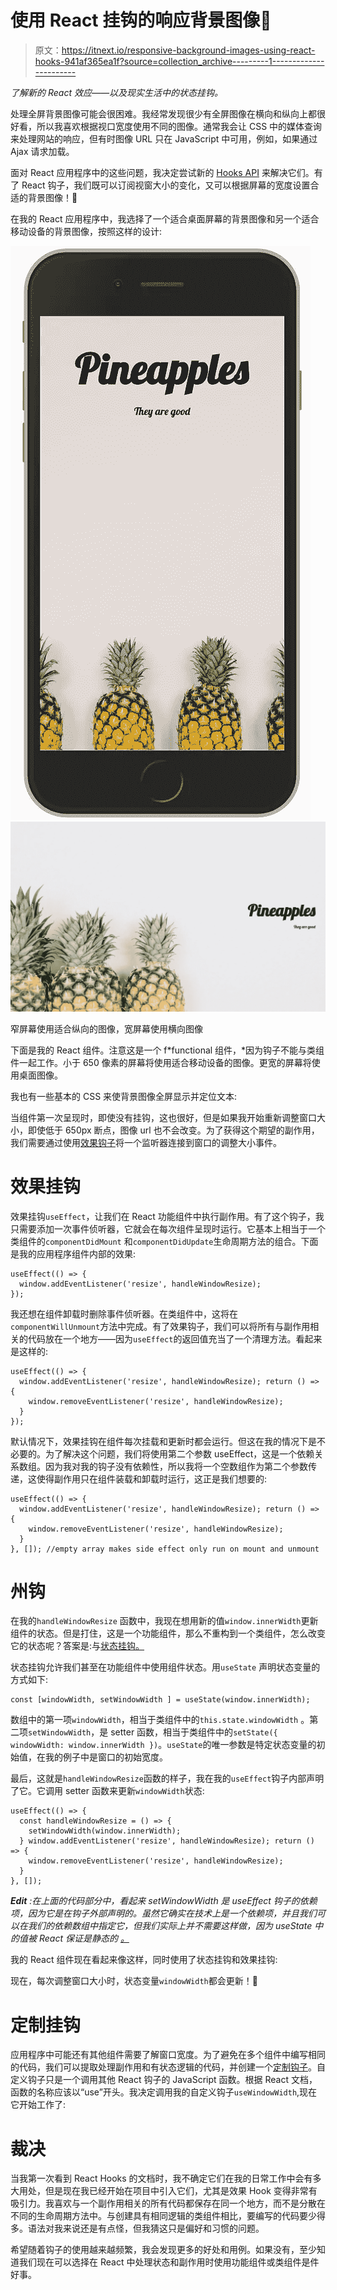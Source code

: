 # 使用 React 挂钩的响应背景图像🍍

> 原文：<https://itnext.io/responsive-background-images-using-react-hooks-941af365ea1f?source=collection_archive---------1----------------------->

*了解新的 React 效应——以及现实生活中的状态挂钩。*

处理全屏背景图像可能会很困难。我经常发现很少有全屏图像在横向和纵向上都很好看，所以我喜欢根据视口宽度使用不同的图像。通常我会让 CSS 中的媒体查询来处理网站的响应，但有时图像 URL 只在 JavaScript 中可用，例如，如果通过 Ajax 请求加载。

面对 React 应用程序中的这些问题，我决定尝试新的 [Hooks API](https://reactjs.org/docs/hooks-overview.html) 来解决它们。有了 React 钩子，我们既可以订阅视窗大小的变化，又可以根据屏幕的宽度设置合适的背景图像！🎉

在我的 React 应用程序中，我选择了一个适合桌面屏幕的背景图像和另一个适合移动设备的背景图像，按照这样的设计:

![](img/eb46f527fa703bbb62ed09f8cbf539cf.png)![](img/ca5b09f0bdf4e45988e2a375dc20c779.png)

窄屏幕使用适合纵向的图像，宽屏幕使用横向图像

下面是我的 React 组件。注意这是一个 f*functional 组件，*因为钩子不能与类组件一起工作。小于 650 像素的屏幕将使用适合移动设备的图像。更宽的屏幕将使用桌面图像。

我也有一些基本的 CSS 来使背景图像全屏显示并定位文本:

当组件第一次呈现时，即使没有挂钩，这也很好，但是如果我开始重新调整窗口大小，即使低于 650px 断点，图像 url 也不会改变。为了获得这个期望的副作用，我们需要通过使用[效果钩子](https://reactjs.org/docs/hooks-effect.html)将一个监听器连接到窗口的调整大小事件。

# 效果挂钩

效果挂钩`useEffect`，让我们在 React 功能组件中执行副作用。有了这个钩子，我只需要添加一次事件侦听器，它就会在每次组件呈现时运行。它基本上相当于一个类组件的`componentDidMount` 和`componentDidUpdate`生命周期方法的组合。下面是我的应用程序组件内部的效果:

```
useEffect(() => {        
  window.addEventListener('resize', handleWindowResize);         
});
```

我还想在组件卸载时删除事件侦听器。在类组件中，这将在`componentWillUnmount`方法中完成。有了效果钩子，我们可以将所有与副作用相关的代码放在一个地方——因为`useEffect`的返回值充当了一个清理方法。看起来是这样的:

```
useEffect(() => {        
  window.addEventListener('resize', handleWindowResize); return () => {            
    window.removeEventListener('resize', handleWindowResize);  
  }  
});
```

默认情况下，效果挂钩在组件每次挂载和更新时都会运行。但这在我的情况下是不必要的。为了解决这个问题，我们将使用第二个参数 useEffect，这是一个依赖关系数组。因为我对我的钩子没有依赖性，所以我将一个空数组作为第二个参数传递，这使得副作用只在组件装载和卸载时运行，这正是我们想要的:

```
useEffect(() => {        
  window.addEventListener('resize', handleWindowResize); return () => {            
    window.removeEventListener('resize', handleWindowResize);      
  }  
}, []); //empty array makes side effect only run on mount and unmount
```

# 州钩

在我的`handleWindowResize` 函数中，我现在想用新的值`window.innerWidth`更新组件的状态。但是打住，这是一个功能组件，那么不重构到一个类组件，怎么改变它的状态呢？答案是:与[状态挂钩。](https://reactjs.org/docs/hooks-state.html)

状态挂钩允许我们甚至在功能组件中使用组件状态。用`useState` 声明状态变量的方式如下:

```
const [windowWidth, setWindowWidth ] = useState(window.innerWidth);
```

数组中的第一项`windowWidth`，相当于类组件中的`this.state.windowWidth` 。第二项`setWindowWidth`，是 setter 函数，相当于类组件中的`setState({ windowWidth: window.innerWidth })`。`useState`的唯一参数是特定状态变量的初始值，在我的例子中是窗口的初始宽度。

最后，这就是`handleWindowResize`函数的样子，我在我的`useEffect`钩子内部声明了它。它调用 setter 函数来更新`windowWidth`状态:

```
useEffect(() => {
  const handleWindowResize = () => {
    setWindowWidth(window.innerWidth);
  } window.addEventListener('resize', handleWindowResize); return () => {            
    window.removeEventListener('resize', handleWindowResize);      
  }  
}, []);
```

***Edit*** *:在上面的代码部分中，看起来 setWindowWidth 是 useEffect 钩子的依赖项，因为它是在钩子外部声明的。虽然它确实在技术上是一个依赖项，并且我们可以在我们的依赖数组中指定它，但我们实际上并不需要这样做，因为 useState 中的值被 React 保证是静态的* [*。*](https://overreacted.io/a-complete-guide-to-useeffect/)

我的 React 组件现在看起来像这样，同时使用了状态挂钩和效果挂钩:

现在，每次调整窗口大小时，状态变量`windowWidth`都会更新！🎉

# 定制挂钩

应用程序中可能还有其他组件需要了解窗口宽度。为了避免在多个组件中编写相同的代码，我们可以提取处理副作用和有状态逻辑的代码，并创建一个[定制钩子](https://reactjs.org/docs/hooks-custom.html)。自定义钩子只是一个调用其他 React 钩子的 JavaScript 函数。根据 React 文档，函数的名称应该以“use”开头。我决定调用我的自定义钩子`useWindowWidth`,现在它开始工作了:

# 裁决

当我第一次看到 React Hooks 的文档时，我不确定它们在我的日常工作中会有多大用处，但是现在我已经开始在项目中引入它们，尤其是效果 Hook 变得非常有吸引力。我喜欢与一个副作用相关的所有代码都保存在同一个地方，而不是分散在不同的生命周期方法中。与创建具有相同逻辑的类组件相比，要编写的代码要少得多。语法对我来说还是有点怪，但我猜这只是偏好和习惯的问题。

希望随着钩子的使用越来越频繁，我会发现更多的好处和用例。如果没有，至少知道我们现在可以选择在 React 中处理状态和副作用时使用功能组件或类组件是件好事。